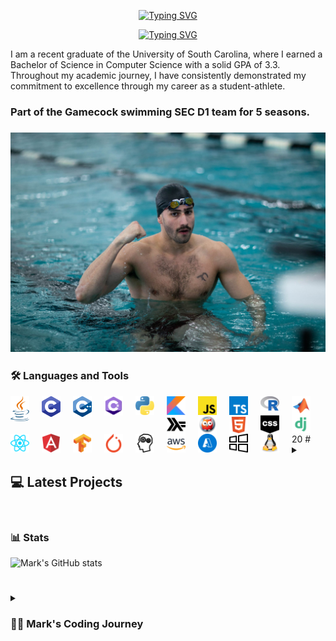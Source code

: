 <div align="center">
  <p>
    <a href="https://git.io/typing-svg"><img src="https://readme-typing-svg.demolab.com?font=Fira+Code&size=30&pause=1000&color=F70C0E&center=true&repeat=false&random=false&width=435&lines=Mark+Shperkin" alt="Typing SVG" /></a>
  </p>
  
  <p>
<a href="https://git.io/typing-svg"><img src="https://readme-typing-svg.demolab.com?font=Fira+Code&pause=1000&color=F70000&center=true&random=false&width=435&lines=Student-Athlete;Computer+Science;Passionate+developer+from+Israel" alt="Typing SVG" /></a>
  </p>
</div>

I am a recent graduate of the University of South Carolina, where I earned a Bachelor of Science in Computer Science with a solid GPA of 3.3. Throughout my academic journey, I have consistently demonstrated my commitment to excellence through my career as a student-athlete.

<h3>Part of the Gamecock swimming SEC D1 team for 5 seasons.<h3>

<div id="header" align="center">
<img src="swimming.jpg" width="900"/>
</div>

### :hammer_and_wrench: Languages and Tools

<img align="left" alt="Java" width="30px" style="padding-right:20px;" src="/icons/java-programming-language-icon.svg"/>
<img align="left" alt="C" width="30px" style="padding-right:20px;" src="/icons/c-program-icon.svg" />
<img align="left" alt="C++" width="30px" style="padding-right:20px;" src="/icons/c-plus-plus-programming-language-icon.svg" />
<img align="left" alt="C#" width="30px" style="padding-right:20px;" src="/icons/c-sharp-programming-language-icon.svg" />
<img align="left" alt="Python" width="30px" style="padding-right:20px;" src="/icons/python-programming-language-icon.svg" />
<img align="left" alt="Kotlin" width="30px" style="padding-right:20px;" src="/icons/kotlin-programming-language-icon.svg" />
<img align="left" alt="JavaScript" width="30px" style="padding-right:20px;" src="/icons/javascript-programming-language-icon.svg" />
<img align="left" alt="TypeScript" width="30px" style="padding-right:20px;" src="/icons/typescript-programming-language-icon.svg" />
<img align="left" alt="R" width="30px" style="padding-right:20px;" src="/icons/r-programming-language-icon.svg" />
<img align="left" alt="MATLAB" width="30px" style="padding-right:20px;" src="/icons/matlab-svgrepo-com.svg" />
<img align="left" alt="Haskell" width="30px" style="padding-right:20px;" src="/icons/haskell-svgrepo-com.svg" />
<img align="left" alt="Prolog" width="30px" style="padding-right:20px;" src="/icons/prolog-svgrepo-com (1).svg" />
<img align="left" alt="HTML" width="30px" style="padding-right:20px;" src="/icons/html-5-svgrepo-com.svg" />
<img align="left" alt="CSS" width="30px" style="padding-right:20px;" src="/icons/css-svgrepo-com.svg" />
<img align="left" alt="Django" width="30px" style="padding-right:20px;" src="/icons/django-svgrepo-com.svg" />
<img align="left" alt="React" width="30px" style="padding-right:20px;" src="/icons//react-svgrepo-com.svg" />
<img align="left" alt="Angular" width="30px" style="padding-right:20px;" src="/icons/angular-icon-svgrepo-com.svg" />
<img align="left" alt="TensorFlow" width="30px" style="padding-right:20px;" src="/icons/tensorflow-svgrepo-com.svg" />
<img align="left" alt="PyTorch" width="30px" style="padding-right:20px;" src="/icons/pytorch-svgrepo-com.svg" />
<img align="left" alt="NLP" width="30px" style="padding-right:20px;" src="/icons/nlp-neurolinguistic-programation-svgrepo-com.svg" />
<img align="left" alt="AWS" width="30px" style="padding-right:20px;" src="/icons/aws-svgrepo-com.svg" />
<img align="left" alt="Azure" width="30px" style="padding-right:20px;" src="/icons/azure-v2-svgrepo-com.svg" />
<img align="left" alt="Windows" width="30px" style="padding-right:20px;" src="/icons/windows-svgrepo-com.svg" />
<img align="left" alt="Linux" width="30px" style="padding-right:20px;" src="/icons/linux-tux-svgrepo-com.svg" />20
#

<!-- BEGIN PROJECTS-CARDS -->

<details> 
  <summary><h2></>💻 Latest Projects</h2></summary>

  <h3>Connect Four AI Agent</h3>
  <p align="left">
    AI agent that plays the Connect Four game using a minimax algorithm with alpha-beta pruning.
  </p>
  <p align="left">
    <a href="https://github.com/markshperkin/Game-AI">View Project</a>
  </p>
  
#

  <h3>Backgammon AI Agent</h3>
  <p align="left">
    Rule-based chatbot integrated with an AI agent that plays backgammon using the MinMax search method.
  </p>
  <p align="left">
    <em>This project is still in progress.</em>
  </p>
  <p align="left">
    <a href="https://github.com/markshperkin/CSCE580-MarkShperkin-repo">View Project</a>
  </p>

#

  <h3>Android Applications</h3>
  <ul>
    <li>
      <strong><a href="https://github.com/markshperkin/location">Location:</a></strong> Mobile application designed to retrieve user location and display it on a Google Map interface using Google Maps API key.
    </li>
    <li>
      <strong><a href="https://github.com/markshperkin/CameraXApp">CameraXApp:</a></strong> Mobile application enabling users to capture photos and videos, with additional photo editing capabilities.
    </li>
    <li>
      <strong><a href="https://github.com/markshperkin/MiniPaint">MiniPaint:</a></strong> Mobile application allowing users to express creativity through drawing, equipped with diverse drawing tools.
    </li>
    <li>
      <strong><a href="https://github.com/markshperkin/Sensor-Game-Application">Sensor-Game-Application:</a></strong> Mobile application offering users an engaging gaming experience utilizing the device's built-in sensors.
    </li>
  </ul>

#

  <a href="https://github.com/markshperkin?tab=repositories"><img alt="All Repositories" title="All Repositories" src="https://custom-icon-badges.demolab.com/badge/-Click%20Here%20For%20All%20My%20Repos-1F222E?style=for-the-badge&logoColor=white&logo=repo"/></a>
</details>

<!-- END PROJECTS-CARDS -->




#

### 📊 Stats

![Mark's GitHub stats](https://github-readme-stats.vercel.app/api?username=markshperkin&show_icons=true&theme=gruvbox)

<!-- ![GitHub Streak](https://streak-stats.demolab.com?user=ForrestKnight&theme=gruvbox&border_radius=4.5) -->

#

<details>
 <summary><h3>👨‍💻 Mark's Coding Journey</h3></summary>
<h2>Blossoming Passion and the Thrill of the Challenge:</h2>

My passion for coding blossomed at the University of South Carolina, where I was constantly challenged and inspired by a supportive community. One of the most rewarding aspects of my coding journey has been the immense satisfaction that comes from solving coding problems. It is about cracking a complex puzzle or finally reaching the summit after a challenging climb. The initial frustration of grappling with a problem, followed by the "aha!" moment when the solution clicks into place, is a uniquely exhilarating experience.

<h2>Fueled by Accomplishment:</h2>

This sense of accomplishment fuels my motivation to tackle even more intricate challenges. It's a continuous learning process, where every solved problem opens the door to new possibilities and ignites a desire to explore further. The joy of problem-solving is what truly fuels my passion for coding and propels me forward on this exciting journey.

<h2>Embracing the Real World:</h2>

Graduation marks a transition from the structured learning environment to the dynamic world of professional development. While the curriculum and specific problem sets may change, the thrill of problem-solving and the satisfaction it brings remain constant. I'm eager to test my skills in real-world scenarios, tackling complex problems that impact businesses and communities. The prospect of collaborating with experienced developers and contributing solutions that address tangible challenges is incredibly exciting. I'm confident that the foundation I built at USC, coupled with the continuous learning spirit fostered by the coding community, will equip me to navigate these new challenges and experience the profound satisfaction that comes with making a real-world impact through code.

  

